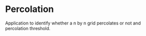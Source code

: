 # Percolation
Application to identify whether a n by n grid percolates or not and percolation threshold.
